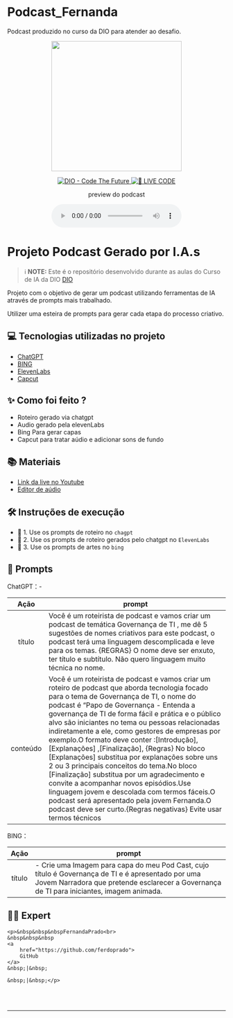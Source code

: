 # Podcast_Fernanda
Podcast produzido no curso da DIO para atender ao desafio.
<p align="center">
<img 
    src="./assets/cover.png"
    width="300"
/>
</p>

<p align="center">
<a href="https://dio.me/">
    <img 
        src="https://img.shields.io/badge/DIO-Code_The_Future-28DA77?logo=youtube" 
        alt="DIO - Code The Future">
</a>
<a href="https://dio.me/">
<img 
    src="https://img.shields.io/badge/🔴_LIVE_CODE-FF5E72" 
    alt="🔴 LIVE CODE">
</a>
</p>

<p align="center">
    preview do podcast
</p>

<div align="center">
    <audio src="output/podcast_editado.MP3" controls title="Podcast editado"></audio>
</div>

# Projeto Podcast Gerado por I.A.s


 > ℹ️ **NOTE:** Este é o repositório desenvolvido durante as aulas do Curso de IA da DIO [DIO](https://dio.me)

Projeto com o objetivo de gerar um podcast utilizando ferramentas de IA através de prompts mais trabalhado.

Utilizer uma esteira de prompts para gerar cada etapa do processo criativo.

## 💻 Tecnologias utilizadas no projeto

- [ChatGPT](https://chat.openai.com/) 
- [BING](https://www.midjourney.com/app/])
- [ElevenLabs](https://beta.elevenlabs.io/)
- [Capcut](https://www.capcut.com/pt-br/)

## ✨ Como foi feito ?

- Roteiro gerado via chatgpt
- Audio gerado pela elevenLabs
- Bing Para gerar capas
- Capcut para tratar aúdio e adicionar sons de fundo

## 📚 Materiais

- [Link da live no Youtube](https://www.youtube.com)
- [Editor de aúdio](https://www.capcut.com/editor?from_page=landing_page&__action_from=picture_V%C3%ADdeos%20profissionais%20em%20minutos,%20n%C3%A3o%20em%20horas.)


## 🛠️ Instruções de execução

- 🤖 1. Use os prompts de roteiro no `chagpt`
- 🤖 2. Use os prompts de roteiro gerados pelo chatgpt no  `ElevenLabs`
- 🤖 3. Use os prompts de artes no `bing`

  
## 🧠 Prompts

ChatGPT：-

|   Ação   | prompt                                                                                                                                                                                                                                                                         |
| :------: | ------------------------------------------------------------------------------------------------------------------------------------------------------------------------------------------------------------------------------------------------------------------------------ |
|  título  |  Você é um roteirista de podcast e vamos criar um podcast de temática Governança de TI , me dê 5 sugestões de nomes criativos para este podcast, o podcast terá uma linguagem descomplicada e leve para os temas. {REGRAS} O nome deve ser enxuto, ter título e subtítulo. Não quero linguagem muito técnica no nome.                                  |
| conteúdo | Você é um roteirista de podcast e vamos criar um roteiro de podcast que aborda tecnologia focado para  o tema de Governança de TI, o nome do podcast é “Papo de Governança - Entenda a governança de TI de forma fácil e prática e o público alvo são iniciantes no tema ou pessoas relacionadas indiretamente a ele, como gestores de empresas por exemplo.O formato deve conter :[Introdução],[Explanações] ,[Finalização], {Regras} No bloco [Explanações]  substitua por explanações sobre uns 2 ou 3  principais conceitos do tema.No bloco [Finalização]  substitua por um agradecimento e convite a acompanhar novos episódios.Use linguagem jovem e descolada com termos fáceis.O podcast será apresentado pela jovem Fernanda.O podcast deve ser curto.{Regras negativas} Evite usar termos técnicos

BING：

|  Ação  | prompt                                                                                 |
| :----: | -------------------------------------------------------------------------------------- |
| título | - Crie uma Imagem para capa do meu Pod Cast, cujo título é Governança de TI e é apresentado por uma Jovem Narradora que pretende esclarecer a Governança de TI para iniciantes, imagem animada.|



## 👨‍💻 Expert

<p>
  
    <p>&nbsp&nbsp&nbspFernandaPrado<br>
    &nbsp&nbsp&nbsp
    <a 
        href="https://github.com/ferdoprado">
        GitHub
    </a>
    &nbsp;|&nbsp;
    
    &nbsp;|&nbsp;</p>
</p>
<br/><br/>
<p>

---


